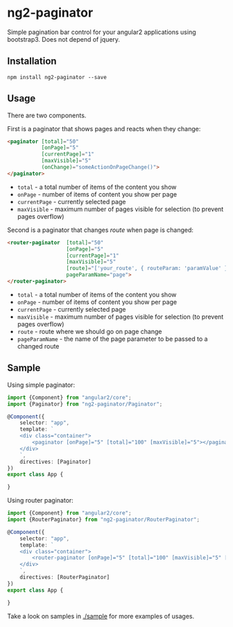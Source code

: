 # ng2-paginator

Simple pagination bar control for your angular2 applications using bootstrap3.
Does not depend of jquery.

## Installation

`npm install ng2-paginator --save`

## Usage

There are two components.

First is a paginator that shows pages and reacts when they change:

```html
<paginator [total]="50"
           [onPage]="5"
           [currentPage]="1"
           [maxVisible]="5"
           (onChange)="someActionOnPageChange()">
</paginator>
```

* `total` - a total number of items of the content you show
* `onPage` - number of items of content you show per page
* `currentPage` - currently selected page
* `maxVisible` - maximum number of pages visible for selection (to prevent pages overflow)

Second is a paginator that changes *route* when page is changed:

```html
<router-paginator  [total]="50"
                   [onPage]="5"
                   [currentPage]="1"
                   [maxVisible]="5"
                   [route]="['your_route', { routeParam: 'paramValue' }]"
                   pageParamName="page">
</router-paginator>
```

* `total` - a total number of items of the content you show
* `onPage` - number of items of content you show per page
* `currentPage` - currently selected page
* `maxVisible` - maximum number of pages visible for selection (to prevent pages overflow)
* `route` - route where we should go on page change
* `pageParamName` - the name of the page parameter to be passed to a changed route

## Sample

Using simple paginator:

```typescript
import {Component} from "angular2/core";
import {Paginator} from "ng2-paginator/Paginator";

@Component({
    selector: "app",
    template: `
    <div class="container">
        <paginator [onPage]="5" [total]="100" [maxVisible]="5"></paginator>
    </div>
    `,
    directives: [Paginator]
})
export class App {

}
```

Using router paginator:

```typescript
import {Component} from "angular2/core";
import {RouterPaginator} from "ng2-paginator/RouterPaginator";

@Component({
    selector: "app",
    template: `
    <div class="container">
        <router-paginator [onPage]="5" [total]="100" [maxVisible]="5" [route]="['AnswerList', { questionId: 10 }]"></router-paginator>
    </div>
    `,
    directives: [RouterPaginator]
})
export class App {

}
```

Take a look on samples in [./sample](https://github.com/pleerock/ng2-progress-bar/tree/master/sample) for more examples of
usages.
